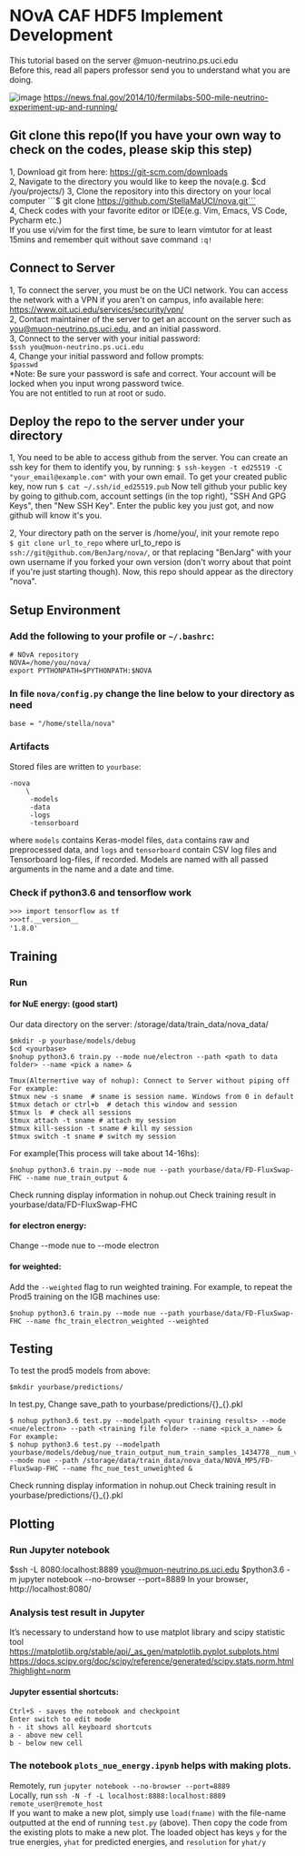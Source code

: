 # NOvA CAF HDF5 Implement Development  
This tutorial based on the server @muon-neutrino.ps.uci.edu  
Before this, read all papers professor send you to understand what you are doing.  

 ![image](https://user-images.githubusercontent.com/80438168/169384112-ba0c39ed-f50a-4a03-bf0f-301b3690cc56.png)
https://news.fnal.gov/2014/10/fermilabs-500-mile-neutrino-experiment-up-and-running/

## Git clone this repo(If you have your own way to check on the codes, please skip this step)  
1, Download git from here: https://git-scm.com/downloads  
2, Navigate to the directory you would like to keep the nova(e.g. $cd /you/projects/)  
3, Clone the repository into this directory on your local computer  
```$ git clone https://github.com/StellaMaUCI/nova.git```  
4, Check codes with your favorite editor or IDE(e.g. Vim, Emacs, VS Code, Pycharm etc.)  
If you use vi/vim for the first time, be sure to learn vimtutor for at least 15mins and remember quit without save command ```:q!```

## Connect to Server
1, To connect the server, you must be on the UCI network. You can access the network with a VPN if you aren't on campus, info available here: https://www.oit.uci.edu/services/security/vpn/  
2, Contact maintainer of the server to get an account on the server such as you@muon-neutrino.ps.uci.edu, and an initial password.  
3, Connect to the server with your initial password:  
```$ssh you@muon-neutrino.ps.uci.edu```  
4, Change your initial password and follow prompts:  
```$passwd```  
*Note: Be sure your password is safe and correct. Your account will be locked when you input wrong password twice.  
You are not entitled to run at root or sudo.

## Deploy the repo to the server under your directory
1, You need to be able to access github from the server. You can create an ssh key for them to identify you, by running:
```$ ssh-keygen -t ed25519 -C "your_email@example.com"```
with your own email. To get your created public key, now run
```$ cat ~/.ssh/id_ed25519.pub```
Now tell github your public key by going to github.com, account settings (in the top right), "SSH And GPG Keys", then "New SSH Key". Enter the public key you just got, and now github will know it's you.

2, Your directory path on the server is /home/you/, init your remote repo    
```$ git clone url_to_repo```
where url_to_repo is ```ssh://git@github.com/BenJarg/nova/```, or that replacing "BenJarg" with your own username if you forked your own version (don't worry about that point if you're just starting though). Now, this repo should appear as the directory "nova".

## Setup Environment  
### Add the following to your profile or `~/.bashrc`:
```
# NOvA repository
NOVA=/home/you/nova/
export PYTHONPATH=$PYTHONPATH:$NOVA
```

### In file `nova/config.py` change the line below to your directory as need
```
base = "/home/stella/nova"
```

### Artifacts
Stored files are written to `yourbase`:
```
-nova
    \
     -models
     -data
     -logs
     -tensorboard
```
where `models` contains Keras-model files, `data` contains raw and preprocessed data, and `logs` and `tensorboard` contain CSV log files and Tensorboard log-files, if recorded. Models are named with all passed arguments in the name and a date and time.

### Check if python3.6 and tensorflow work
```$python3.6
>>> import tensorflow as tf
>>>tf.__version__
'1.8.0'
```

## Training
### Run 
#### for NuE energy: (good start)
Our data directory on the server: /storage/data/train_data/nova_data/  
```
$mkdir -p yourbase/models/debug  
$cd <yourbase>  
$nohup python3.6 train.py --mode nue/electron --path <path to data folder> --name <pick a name> &

Tmux(Alternertive way of nohup): Connect to Server without piping off
For example:
$tmux new -s sname  # sname is session name. Windows from 0 in default
$tmux detach or ctrl+b  # detach this window and session
$tmux ls  # check all sessions
$tmux attach -t sname # attach my session
$tmux kill-session -t sname # kill my session
$tmux switch -t sname # switch my session
```  
For example(This process will take about 14-16hs):
```
$nohup python3.6 train.py --mode nue --path yourbase/data/FD-FluxSwap-FHC --name nue_train_output &
```  
Check running display information in nohup.out
Check training result in yourbase/data/FD-FluxSwap-FHC

#### for electron energy: 
Change --mode nue to --mode electron 

#### for weighted:
Add the `--weighted` flag to run weighted training. For example, to repeat the Prod5 training on the IGB machines use:
```
$nohup python3.6 train.py --mode nue --path yourbase/data/FD-FluxSwap-FHC --name fhc_train_electron_weighted --weighted
```

## Testing
To test the prod5 models from above:
```
$mkdir yourbase/predictions/
```  
In test.py,  Change save_path to yourbase/predictions/{}_{}.pkl
```$cd <yourbase>
$ nohup python3.6 test.py --modelpath <your training results> --mode <nue/electron> --path <training file folder> --name <pick_a_name> &
For example:
$ nohup python3.6 test.py --modelpath yourbase/models/debug/nue_train_output_num_train_samples_1434778__num_valid_samples_363799_ --mode nue --path /storage/data/train_data/nova_data/NOVA_MP5/FD-FluxSwap-FHC --name fhc_nue_test_unweighted &
```
Check running display information in nohup.out
Check training result in yourbase/predictions/{}_{}.pkl

## Plotting
### Run Jupyter notebook
$ssh -L 8080:localhost:8889 you@muon-neutrino.ps.uci.edu
$python3.6 -m jupyter notebook --no-browser --port=8889
In your browser, 
http://localhost:8080/

### Analysis test result in Jupyter
It’s necessary to understand how to use matplot library and scipy statistic tool  
https://matplotlib.org/stable/api/_as_gen/matplotlib.pyplot.subplots.html
https://docs.scipy.org/doc/scipy/reference/generated/scipy.stats.norm.html?highlight=norm

#### Jupyter essential shortcuts:  
```Ctrl + Enter - executes the current cell  
Ctrl+S - saves the notebook and checkpoint  
Enter switch to edit mode  
h - it shows all keyboard shortcuts  
a -	above new cell  
b -	below new cell  
```

### The notebook `plots_nue_energy.ipynb` helps with making plots. 
Remotely, run `jupyter notebook --no-browser --port=8889`    
Locally, run `ssh -N -f -L localhost:8888:localhost:8889 remote_user@remote_host`  
If you want to make a new plot, simply use `load(fname)` with the file-name outputted at the end of running `test.py` (above). Then copy the code from the existing plots to make a new plot. The loaded object has keys `y` for the true energies, `yhat` for predicted energies, and `resolution` for `yhat/y` 
